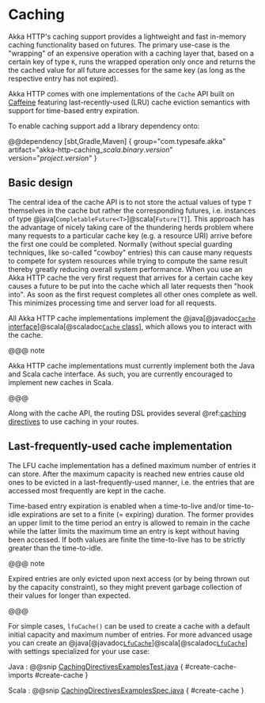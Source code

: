 # Caching

Akka HTTP's caching support provides a lightweight and fast in-memory caching
functionality based on futures. The primary use-case is the "wrapping" of an
expensive operation with a caching layer that, based on a certain key of type
`K`, runs the wrapped operation only once and returns the the cached value for
all future accesses for the same key (as long as the respective entry has not
expired).

Akka HTTP comes with one implementations of the `Cache` API built on [Caffeine]
featuring last-recently-used (LRU) cache eviction semantics with support for
time-based entry expiration.

 [Caffeine]: https://github.com/ben-manes/caffeine/

To enable caching support add a library dependency onto:

@@dependency [sbt,Gradle,Maven] {
  group="com.typesafe.akka"
  artifact="akka-http-caching_$scala.binary.version$"
  version="$project.version$"
}

## Basic design

The central idea of the cache API is to not store the actual values of type `T`
themselves in the cache but rather the corresponding futures, i.e. instances of
type @java[`CompletableFuture<T>`]@scala[`Future[T]`]. This approach has the
advantage of nicely taking care of the thundering herds problem where many
requests to a particular cache key (e.g. a resource URI) arrive before the first
one could be completed. Normally (without special guarding techniques, like
so-called "cowboy" entries) this can cause many requests to compete for system
resources while trying to compute the same result thereby greatly reducing
overall system performance. When you use an Akka HTTP cache the very first
request that arrives for a certain cache key causes a future to be put into the
cache which all later requests then "hook into". As soon as the first request
completes all other ones complete as well. This minimizes processing time and
server load for all requests.

All Akka HTTP cache implementations implement the @java[@javadoc[`Cache`
interface](akka.http.caching.javadsl.Cache)]@scala[@scaladoc[`Cache`
class](akka.http.caching.scaladsl.Cache)], which allows you to interact with the
cache.

@@@ note

Akka HTTP cache implementations must currently implement both the Java and Scala
cache interface. As such, you are currently encouraged to implement new caches
in Scala.

@@@

Along with the cache API, the routing DSL provides several @ref:[caching
directives](../routing-dsl/directives/caching-directives/index.md) to use
caching in your routes.

## Last-frequently-used cache implementation

The LFU cache implementation has a defined maximum number of entries it can
store. After the maximum capacity is reached new entries cause old ones to be
evicted in a last-frequently-used manner, i.e. the entries that are accessed
most frequently are kept in the cache.

Time-based entry expiration is enabled when a time-to-live and/or time-to-idle
expirations are set to a finite (= expiring) duration. The former provides an
upper limit to the time period an entry is allowed to remain in the cache while
the latter limits the maximum time an entry is kept without having been
accessed. If both values are finite the time-to-live has to be strictly greater
than the time-to-idle.

@@@ note

Expired entries are only evicted upon next access (or by being thrown out by the
capacity constraint), so they might prevent garbage collection of their values
for longer than expected.

@@@

For simple cases, `lfuCache()` can be used to create a cache with a default initial
capacity and maximum number of entries. For more advanced usage you can create an
@java[@javadoc[`LfuCache`](akka.http.caching.LfuCache)]@scala[@scaladoc[`LfuCache`](akka.http.caching.LfuCache)]
with settings specialized for your use case:

Java
:  @@snip [CachingDirectivesExamplesTest.java](../../../../../test/java/docs/http/javadsl/server/directives/CachingDirectivesExamplesTest.java) { #create-cache-imports #create-cache }

Scala
:  @@snip [CachingDirectivesExamplesSpec.java](../../../../../test/scala/docs/http/scaladsl/server/directives/CachingDirectivesExamplesSpec.scala) { #create-cache }
